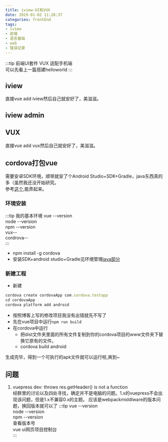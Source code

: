 ```yaml
---
title: iview-UI和VUX
date: 2019-01-02 11:28:37
categories: frontEnd
tags:
- iview
- 前端
- 语言基础
- web
- 错误记录
---
```


:::tip 前端UI套件
VUX 适配手机端  
可以先看上一篇搭建helloworld
:::
<!-- more -->
## iview
直接vue add iview然后自己就安好了，美滋滋。  



## iview admin

## VUX
直接vue add vux然后自己就安好了，美滋滋。  

## cordova打包vue
需要安卓SDK环境，顺带就安了个Android Studio+SDK+Gradle，java东西真的多（虽然我还没开始研究。<br/>
参考<a href='https://www.jianshu.com/p/25d797b983cd'>这个</a>,能弄起来。

<h3>环境安装</h3>

:::tip 我的基本环境
vue --version<br/>
node --version <br/>
npm --version<br/>
vux--<br/>
cordrova--<br/>
:::
- npm install -g cordova
- 安装SDK+android studio+Gradle见环境管理<a href='/blog/back/java/java环境管理.html'>java部分</a>
<h3>新建工程</h3>

- 新建
```js
cordova create cordovaApp com.cordova.testapp
cd cordovaApp
cordova platform add android
```
- 按照博客上写的修改项目我没有出错就先不写了
- 先在vue项目中运行`npm run build`
- 在cordova中运行
  - 把dist文件夹里面的所有文件复制到你的cordova项目的www文件夹下替换它原有的文件。
  - cordova build android

生成完毕，得到一个可执行的apk文件就可以运行啦,爽到~


## 问题
1. vuepress dev: throws res.getHeader() is not a function<br/>
经群里的讨论以及四处寻找，确定并不是电脑的问题。1.x的vuepress不会出现该问题，但是1.x不兼容0.x的主题。
应该是webpackmiddlware的版本问题，换回版本就可以了
:::tip
vue --version<br/>
node --version <br/>
npm --version<br/>
查看版本号<br/>
vue ui网页项目控制台<br/>
:::

<Valine></Valine>